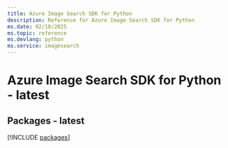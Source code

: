```yaml
---
title: Azure Image Search SDK for Python
description: Reference for Azure Image Search SDK for Python
ms.date: 02/18/2025
ms.topic: reference
ms.devlang: python
ms.service: imagesearch
---
```

# Azure Image Search SDK for Python - latest
## Packages - latest
[!INCLUDE [packages](image-search-index.md)]